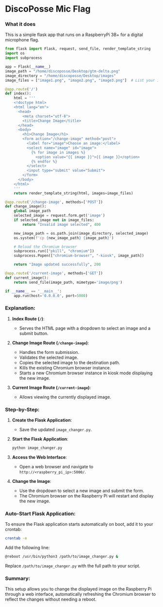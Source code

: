 # DiscoPosse Mic Flag

### What it does

This is a simple flask app that runs on a RaspberryPi 3B+ for a digital microphone flag.

```python
from flask import Flask, request, send_file, render_template_string
import os
import subprocess

app = Flask(__name__)
image_path = "/home/discoposse/Desktop/gtm-delta.png"
image_directory = "/home/discoposse/Desktop/images"
image_files = ["image1.png", "image2.png", "image3.png"]  # List your image filenames here

@app.route('/')
def index():
    html = '''
    <!doctype html>
    <html lang="en">
      <head>
        <meta charset="utf-8">
        <title>Change Image</title>
      </head>
      <body>
        <h1>Change Image</h1>
        <form action="/change-image" method="post">
          <label for="image">Choose an image:</label>
          <select name="image" id="image">
            {% for image in images %}
              <option value="{{ image }}">{{ image }}</option>
            {% endfor %}
          </select>
          <input type="submit" value="Submit">
        </form>
      </body>
    </html>
    '''
    return render_template_string(html, images=image_files)

@app.route('/change-image', methods=['POST'])
def change_image():
    global image_path
    selected_image = request.form.get('image')
    if selected_image not in image_files:
        return "Invalid image selected", 400

    new_image_path = os.path.join(image_directory, selected_image)
    os.system(f'cp {new_image_path} {image_path}')

    # Reload the Chromium browser
    subprocess.run(["pkill", "chromium"])
    subprocess.Popen(["chromium-browser", "-kiosk", image_path])

    return "Image updated successfully", 200

@app.route('/current-image', methods=['GET'])
def current_image():
    return send_file(image_path, mimetype='image/png')

if __name__ == '__main__':
    app.run(host='0.0.0.0', port=5000)
```

### Explanation:
1. **Index Route (`/`)**:
    - Serves the HTML page with a dropdown to select an image and a submit button.

2. **Change Image Route (`/change-image`)**:
    - Handles the form submission.
    - Validates the selected image.
    - Copies the selected image to the destination path.
    - Kills the existing Chromium browser instance.
    - Starts a new Chromium browser instance in kiosk mode displaying the new image.

3. **Current Image Route (`/current-image`)**:
    - Allows viewing the currently displayed image.

### Step-by-Step:
1. **Create the Flask Application**:
    - Save the updated `image_changer.py`.

2. **Start the Flask Application**:
    ```bash
    python image_changer.py
    ```

3. **Access the Web Interface**:
    - Open a web browser and navigate to `http://<raspberry_pi_ip>:5000/`.

4. **Change the Image**:
    - Use the dropdown to select a new image and submit the form.
    - The Chromium browser on the Raspberry Pi will restart and display the new image.

### Auto-Start Flask Application:
To ensure the Flask application starts automatically on boot, add it to your crontab:

```bash
crontab -e
```

Add the following line:

```bash
@reboot /usr/bin/python3 /path/to/image_changer.py &
```

Replace `/path/to/image_changer.py` with the full path to your script.

### Summary:
This setup allows you to change the displayed image on the Raspberry Pi through a web interface, automatically refreshing the Chromium browser to reflect the changes without needing a reboot.